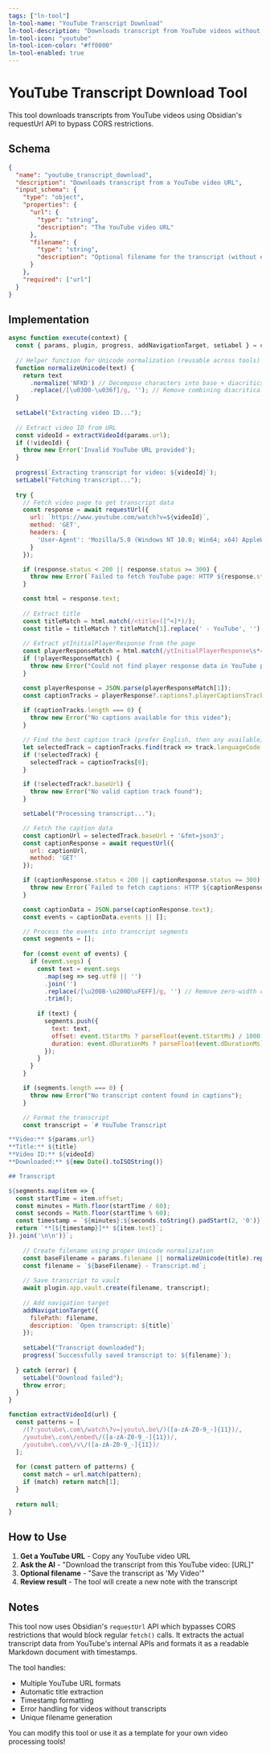 ```yaml
---
tags: ["ln-tool"]
ln-tool-name: "YouTube Transcript Download"
ln-tool-description: "Downloads transcript from YouTube videos without using npm packages"
ln-tool-icon: "youtube"
ln-tool-icon-color: "#ff0000"
ln-tool-enabled: true
---
```


# YouTube Transcript Download Tool

This tool downloads transcripts from YouTube videos using Obsidian's requestUrl API to bypass CORS restrictions.

## Schema

```json
{
  "name": "youtube_transcript_download",
  "description": "Downloads transcript from a YouTube video URL",
  "input_schema": {
    "type": "object",
    "properties": {
      "url": {
        "type": "string",
        "description": "The YouTube video URL"
      },
      "filename": {
        "type": "string", 
        "description": "Optional filename for the transcript (without extension)"
      }
    },
    "required": ["url"]
  }
}
```

## Implementation

```javascript
async function execute(context) {
  const { params, plugin, progress, addNavigationTarget, setLabel } = context;
  
  // Helper function for Unicode normalization (reusable across tools)
  function normalizeUnicode(text) {
    return text
      .normalize('NFKD') // Decompose characters into base + diacritics
      .replace(/[\u0300-\u036f]/g, ''); // Remove combining diacritical marks
  }
  
  setLabel("Extracting video ID...");
  
  // Extract video ID from URL
  const videoId = extractVideoId(params.url);
  if (!videoId) {
    throw new Error('Invalid YouTube URL provided');
  }
  
  progress(`Extracting transcript for video: ${videoId}`);
  setLabel("Fetching transcript...");
  
  try {
    // Fetch video page to get transcript data
    const response = await requestUrl({
      url: `https://www.youtube.com/watch?v=${videoId}`,
      method: 'GET',
      headers: {
        'User-Agent': 'Mozilla/5.0 (Windows NT 10.0; Win64; x64) AppleWebKit/537.36 (KHTML, like Gecko) Chrome/91.0.4472.124 Safari/537.36'
      }
    });

    if (response.status < 200 || response.status >= 300) {
      throw new Error(`Failed to fetch YouTube page: HTTP ${response.status}`);
    }

    const html = response.text;
    
    // Extract title
    const titleMatch = html.match(/<title>([^<]*)/);
    const title = titleMatch ? titleMatch[1].replace(' - YouTube', '') : 'YouTube Video';
    
    // Extract ytInitialPlayerResponse from the page
    const playerResponseMatch = html.match(/ytInitialPlayerResponse\s*=\s*({.+?});/);
    if (!playerResponseMatch) {
      throw new Error("Could not find player response data in YouTube page");
    }

    const playerResponse = JSON.parse(playerResponseMatch[1]);
    const captionTracks = playerResponse?.captions?.playerCaptionsTracklistRenderer?.captionTracks || [];
    
    if (captionTracks.length === 0) {
      throw new Error("No captions available for this video");
    }

    // Find the best caption track (prefer English, then any available)
    let selectedTrack = captionTracks.find(track => track.languageCode === 'en');
    if (!selectedTrack) {
      selectedTrack = captionTracks[0];
    }

    if (!selectedTrack?.baseUrl) {
      throw new Error("No valid caption track found");
    }

    setLabel("Processing transcript...");

    // Fetch the caption data
    const captionUrl = selectedTrack.baseUrl + '&fmt=json3';
    const captionResponse = await requestUrl({
      url: captionUrl,
      method: 'GET'
    });

    if (captionResponse.status < 200 || captionResponse.status >= 300) {
      throw new Error(`Failed to fetch captions: HTTP ${captionResponse.status}`);
    }

    const captionData = JSON.parse(captionResponse.text);
    const events = captionData.events || [];

    // Process the events into transcript segments
    const segments = [];
    
    for (const event of events) {
      if (event.segs) {
        const text = event.segs
          .map(seg => seg.utf8 || '')
          .join('')
          .replace(/[\u200B-\u200D\uFEFF]/g, '') // Remove zero-width characters
          .trim();
        
        if (text) {
          segments.push({
            text: text,
            offset: event.tStartMs ? parseFloat(event.tStartMs) / 1000 : 0,
            duration: event.dDurationMs ? parseFloat(event.dDurationMs) / 1000 : 0
          });
        }
      }
    }

    if (segments.length === 0) {
      throw new Error("No transcript content found in captions");
    }

    // Format the transcript
    const transcript = `# YouTube Transcript

**Video:** ${params.url}
**Title:** ${title}
**Video ID:** ${videoId}
**Downloaded:** ${new Date().toISOString()}

## Transcript

${segments.map(item => {
  const startTime = item.offset;
  const minutes = Math.floor(startTime / 60);
  const seconds = Math.floor(startTime % 60);
  const timestamp = `${minutes}:${seconds.toString().padStart(2, '0')}`;
  return `**[${timestamp}]** ${item.text}`;
}).join('\n\n')}`;
    
    // Create filename using proper Unicode normalization
    const baseFilename = params.filename || normalizeUnicode(title).replace(/[^a-zA-Z0-9 ]/g, '').trim();
    const filename = `${baseFilename} - Transcript.md`;
    
    // Save transcript to vault
    await plugin.app.vault.create(filename, transcript);
    
    // Add navigation target
    addNavigationTarget({
      filePath: filename,
      description: `Open transcript: ${title}`
    });
    
    setLabel("Transcript downloaded");
    progress(`Successfully saved transcript to: ${filename}`);
    
  } catch (error) {
    setLabel("Download failed");
    throw error;
  }
}

function extractVideoId(url) {
  const patterns = [
    /(?:youtube\.com\/watch\?v=|youtu\.be\/)([a-zA-Z0-9_-]{11})/,
    /youtube\.com\/embed\/([a-zA-Z0-9_-]{11})/,
    /youtube\.com\/v\/([a-zA-Z0-9_-]{11})/
  ];
  
  for (const pattern of patterns) {
    const match = url.match(pattern);
    if (match) return match[1];
  }
  
  return null;
}
```

## How to Use

1. **Get a YouTube URL** - Copy any YouTube video URL
2. **Ask the AI** - "Download the transcript from this YouTube video: [URL]"
3. **Optional filename** - "Save the transcript as 'My Video'"
4. **Review result** - The tool will create a new note with the transcript

## Notes

This tool now uses Obsidian's `requestUrl` API which bypasses CORS restrictions that would block regular `fetch()` calls. It extracts the actual transcript data from YouTube's internal APIs and formats it as a readable Markdown document with timestamps.

The tool handles:
- Multiple YouTube URL formats
- Automatic title extraction
- Timestamp formatting
- Error handling for videos without transcripts
- Unique filename generation

You can modify this tool or use it as a template for your own video processing tools! 